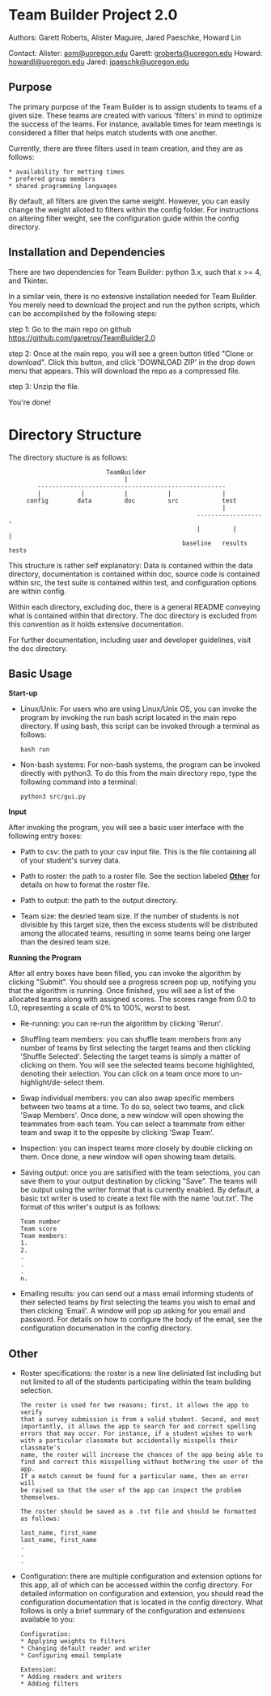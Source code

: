 # Team Builder Project 2.0

 Authors: Garett Roberts, Alister Maguire, Jared Paeschke, Howard Lin 

 Contact:
    Alister: aom@uoregon.edu
    Garett:  groberts@uoregon.edu
    Howard:  howardl@uoregon.edu
    Jared:   jpaeschk@uoregon.edu


## Purpose
 
 The primary purpose of the Team Builder is to assign students to 
 teams of a given size. These teams are created with various 'filters'
 in mind to optimize the success of the teams. For instance, available
 times for team meetings is considered a filter that helps match students
 with one another. 

 Currently, there are three filters used in team creation, and they are as
 follows:

    * availability for metting times
    * prefered group members
    * shared programming languages

 By default, all filters are given the same weight. However, you can easily 
 change the weight alloted to filters within the config folder. For instructions
 on altering filter weight, see the configuration guide within the config directory. 


## Installation and Dependencies

 There are two dependencies for Team Builder: python 3.x, such that 
 x >= 4, and Tkinter.  

 In a similar vein, there is no extensive installation needed for Team Builder. 
 You merely need to download the project and run the python scripts, which can
 be accomplished by the following steps:

 step 1: 
     Go to the main repo on github https://github.com/garetroy/TeamBuilder2.0
    
 step 2: 
     Once at the main repo, you will see a green button titled "Clone or download".
     Click this button, and click 'DOWNLOAD ZIP' in the drop down menu that appears. 
     This will download the repo as a compressed file. 

 step 3:
     Unzip the file. 

 You're done!
     


# Directory Structure
 
 The directory stucture is as follows:


                               TeamBuilder
                                    |
            ----------------------------------------------------
            |           |           |           |              |
         config        data         doc         src            test
                                                               |
                                                        -------------------
                                                        |         |       |
                                                    baseline   results   tests


 This structure is rather self explanatory:
 Data is contained within the data directory, documentation is 
 contained within doc, source code is contained within src,
 the test suite is contained within test, and configuration 
 options are within config. 
 
 Within each directory, excluding doc, there is a general README conveying what
 is contained within that directory. The doc directory is excluded from this 
 convention as it holds extensive documentation. 

 For further documentation, including user and developer guidelines, visit the
 doc directory. 


## Basic Usage

**Start-up**

* Linux/Unix:
  For users who are using Linux/Unix OS, you can invoke the program by invoking
  the run bash script located in the main repo directory. If using bash, this 
  script can be invoked through a terminal as follows:

  ```
  bash run
  ```

* Non-bash systems:
  For non-bash systems, the program can be invoked directly with python3. 
  To do this from the main directory repo, type the following command 
  into a terminal:

  ```
  python3 src/gui.py
  ``` 

**Input**

  After invoking the program, you will see a basic user interface with the 
  following entry boxes:

  * Path to csv: the path to your csv input file. This is the file 
        containing all of your student's survey data. 

  * Path to roster: the path to a roster file. See the section labeled
        [**Other**](#Other) for details on how to format the roster file. 

  * Path to output: the path to the output directory. 

  * Team size: the desried team size. If the number of students is not 
        divisible by this target size, then the excess students will be 
        distributed among the allocated teams, resulting in some teams 
        being one larger than the desired team size. 
               
**Running the Program**

  After all entry boxes have been filled, you can invoke the algorithm by 
  clicking "Submit". You should see a progress screen pop up, notifying you
  that the algorithm is running. Once finished, you will see a list of the 
  allocated teams along with assigned scores. The scores range from 0.0 to 
  1.0, representing a scale of 0% to 100%, worst to best. 

  * Re-running: you can re-run the algorithm by clicking 'Rerun'. 

  * Shuffling team members: you can shuffle team members from any number
        of teams by first selecting the target teams and then clicking 
        'Shuffle Selected'. Selecting the target teams is simply a matter
        of clicking on them. You will see the selected teams become highlighted, 
        denoting their selection. You can click on a team once more to 
        un-highlight/de-select them. 

  * Swap individual members: you can also swap specific members between 
        two teams at a time. To do so, select two teams, and click 
        'Swap Members'. Once done, a new window will open showing the
        teammates from each team. You can select a teammate from either
        team and swap it to the opposite by clicking 'Swap Team'. 

  * Inspection: you can inspect teams more closely by double clicking on
        them. Once done, a new window will open showing team details. 

  * Saving output: once you are satisified with the team selections, you
        can save them to your output destination by clicking "Save". The
        teams will be output using the writer format that is currently 
        enabled. By default, a basic txt writer is used to create a text
        file with the name 'out.txt'. The format of this writer's output 
        is as follows:

        Team number
        Team score
        Team members:
        1.
        2.
        .
        .
        .
        n.

  * Emailing results: you can send out a mass email informing students of
        their selected teams by first selecting the teams you wish to email
        and then clicking 'Email'. A window will pop up asking for you email
        and password. For details on how to configure the body of the email,
        see the configuration documenation in the config directory.    
  

## Other <a name="Other"></a> 

  * Roster specifications: the roster is a new line deliniated list including
        but not limited to all of the students participating within the team
        building selection.

        The roster is used for two reasons; first, it allows the app to verify 
        that a survey submission is from a valid student. Second, and most 
        importantly, it allows the app to search for and correct spelling 
        errors that may occur. For instance, if a student wishes to work
        with a particular classmate but accidentally misspells their classmate's
        name, the roster will increase the chances of the app being able to
        find and correct this misspelling without bothering the user of the app.
        If a match cannot be found for a particular name, then an error will
        be raised so that the user of the app can inspect the problem themselves. 

        The roster should be saved as a .txt file and should be formatted as follows:

        last_name, first_name
        last_name, first_name
        .
        .
        .


  * Configuration: there are multiple configuration and extension options for 
        this app, all of which can be accessed within the config directory. 
        For detailed information on configuration and extension, you should 
        read the configuration documentation that is located in the config 
        directory. What follows is only a brief summary of the configuration 
        and extensions available to you:

        Configuration:
        * Applying weights to filters   
        * Changing default reader and writer
        * Configuring email template

        Extension:
        * Adding readers and writers
        * Adding filters 
        

